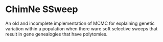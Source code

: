 ChimNe SSweep
=============

An old and incomplete implementation of MCMC for
explaining genetic variation within a population when
there ware soft selective sweeps that result in gene
genealogies that have polytomies.
